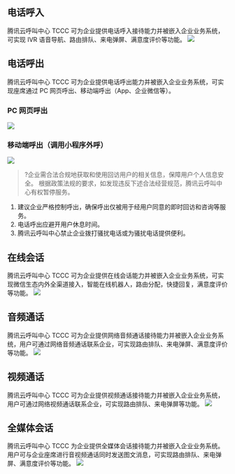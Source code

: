 ## 电话呼入
腾讯云呼叫中心 TCCC 可为企业提供电话呼入接待能力并被嵌入企业业务系统，可实现 IVR 语音导航、路由排队、来电弹屏、满意度评价等功能。
![](https://qcloudimg.tencent-cloud.cn/raw/f290c7302c0e41aa608dd9545d3e3537.png)

## 电话呼出
腾讯云呼叫中心 TCCC 可为企业提供电话呼出能力并被嵌入企业业务系统，可实现座席通过 PC 网页呼出、移动端呼出（App、企业微信等）。
### PC 网页呼出
![](https://qcloudimg.tencent-cloud.cn/raw/a2db6d70aada06861e2138a9487cabbe.png)
### 移动端呼出（调用小程序外呼）
![](https://qcloudimg.tencent-cloud.cn/raw/c31dbf1f13fd6547a5261039a16d3e6d.png)
>?企业需合法合规地获取和使用回访用户的相关信息，保障用户个人信息安全。 根据政策法规的要求，如发现违反下述合法经营规范，腾讯云呼叫中心有权暂停服务。
1. 建议企业严格控制呼出，确保呼出仅被用于经用户同意的即时回访和咨询等服务。
2. 电话呼出应避开用户休息时间。
3. 腾讯云呼叫中心禁止企业拨打骚扰电话或为骚扰电话提供便利。

## 在线会话
腾讯云呼叫中心 TCCC 可为企业提供在线会话能力并被嵌入企业业务系统，可实现微信生态内外全渠道接入，智能在线机器人，路由分配，快捷回复，满意度评价等功能。
![](https://qcloudimg.tencent-cloud.cn/raw/70a3e07d14519fbb762f97b247563b5e.png)

## 音频通话
腾讯云呼叫中心 TCCC 可为企业提供网络音频通话接待能力并被嵌入企业业务系统，用户可通过网络音频通话联系企业，可实现路由排队、来电弹屏、满意度评价等功能。
![](https://qcloudimg.tencent-cloud.cn/raw/624444aa189ff14a436539a61b4e92f0.png)

## 视频通话
腾讯云呼叫中心 TCCC 可为企业提供视频通话接待能力并被嵌入企业业务系统，用户可通过网络视频通话联系企业，可实现路由排队、来电弹屏等功能。
![](https://qcloudimg.tencent-cloud.cn/raw/19479db2ed1037d02725beffb83a5d1f.png)

## 全媒体会话
腾讯云呼叫中心 TCCC 为企业提供全媒体会话接待能力并被嵌入企业业务系统。用户可与企业座席进行音视频通话同时发送图文消息，可实现路由排队、来电弹屏、满意度评价等功能。
![](https://qcloudimg.tencent-cloud.cn/raw/93fe3b384d2c9de89fc38749586f14df.png)
